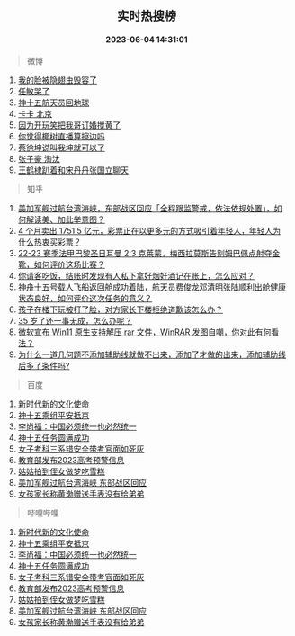 <div align="center"><h2>实时热搜榜</h2><h4>2023-06-04 14:31:01</h4></div>

> 微博  

1. [我的脸被隐翅虫毁容了](https://s.weibo.com/weibo?q=%23%E6%88%91%E7%9A%84%E8%84%B8%E8%A2%AB%E9%9A%90%E7%BF%85%E8%99%AB%E6%AF%81%E5%AE%B9%E4%BA%86%23&t=31&band_rank=1&Refer=top)<br />
2. [任敏哭了](https://s.weibo.com/weibo?q=%E4%BB%BB%E6%95%8F%E5%93%AD%E4%BA%86&t=31&band_rank=2&Refer=top)<br />
3. [神十五航天员回地球](https://s.weibo.com/weibo?q=%23%E7%A5%9E%E5%8D%81%E4%BA%94%E8%88%AA%E5%A4%A9%E5%91%98%E5%9B%9E%E5%9C%B0%E7%90%83%23&t=31&band_rank=3&Refer=top)<br />
4. [卡卡 北京](https://s.weibo.com/weibo?q=%E5%8D%A1%E5%8D%A1%20%E5%8C%97%E4%BA%AC&t=31&band_rank=4&Refer=top)<br />
5. [因为开玩笑把我哥订婚搅黄了](https://s.weibo.com/weibo?q=%23%E5%9B%A0%E4%B8%BA%E5%BC%80%E7%8E%A9%E7%AC%91%E6%8A%8A%E6%88%91%E5%93%A5%E8%AE%A2%E5%A9%9A%E6%90%85%E9%BB%84%E4%BA%86%23&t=31&band_rank=5&Refer=top)<br />
6. [你觉得椰树直播算擦边吗](https://s.weibo.com/weibo?q=%23%E4%BD%A0%E8%A7%89%E5%BE%97%E6%A4%B0%E6%A0%91%E7%9B%B4%E6%92%AD%E7%AE%97%E6%93%A6%E8%BE%B9%E5%90%97%23&t=31&band_rank=6&Refer=top)<br />
7. [蔡徐坤说叫我坤就可以了](https://s.weibo.com/weibo?q=%23%E8%94%A1%E5%BE%90%E5%9D%A4%E8%AF%B4%E5%8F%AB%E6%88%91%E5%9D%A4%E5%B0%B1%E5%8F%AF%E4%BB%A5%E4%BA%86%23&t=31&band_rank=7&Refer=top)<br />
8. [张子豪 淘汰](https://s.weibo.com/weibo?q=%E5%BC%A0%E5%AD%90%E8%B1%AA%20%E6%B7%98%E6%B1%B0&t=31&band_rank=8&Refer=top)<br />
9. [王鹤棣趴着和宋丹丹张国立聊天](https://s.weibo.com/weibo?q=%23%E7%8E%8B%E9%B9%A4%E6%A3%A3%E8%B6%B4%E7%9D%80%E5%92%8C%E5%AE%8B%E4%B8%B9%E4%B8%B9%E5%BC%A0%E5%9B%BD%E7%AB%8B%E8%81%8A%E5%A4%A9%23&t=31&band_rank=9&Refer=top)<br />

> 知乎  

1. [美加军舰过航台湾海峡，东部战区回应「全程跟监警戒，依法依规处置」，如何解读美、加此举意图？](https://www.zhihu.com/question/604645738)<br />
2. [4 个月卖出 1751.5 亿元，彩票正在以更多元的方式吸引着年轻人，年轻人为什么热衷买彩票？](https://www.zhihu.com/question/604618222)<br />
3. [22-23 赛季法甲巴黎圣日耳曼 2:3 克莱蒙，梅西拉莫斯告别姆巴佩点射夺金靴，如何评价这场比赛？](https://www.zhihu.com/question/604675441)<br />
4. [你请客吃饭，结账时发现有人私下拿好烟好酒记在账上，怎么应对？](https://www.zhihu.com/question/465991724)<br />
5. [神舟十五号载人飞船返回舱成功着陆，航天员费俊龙邓清明张陆顺利出舱健康状态良好，如何评价这次任务的意义？](https://www.zhihu.com/question/604011587)<br />
6. [孩子在楼下玩被打了脸，对方家长下楼拒绝道歉该怎么办？](https://www.zhihu.com/question/602941549)<br />
7. [35 岁了还一事无成，怎么办呢？](https://www.zhihu.com/question/593756955)<br />
8. [微软宣布 Win11 原生支持解压 rar 文件，WinRAR 发图自嘲，你对此有何看法？](https://www.zhihu.com/question/604180951)<br />
9. [为什么一道几何题不添加辅助线就做不出来，添加了才做的出来，添加辅助线后多了条件吗?](https://www.zhihu.com/question/600468143)<br />

> 百度  

1. [新时代新的文化使命](https://www.baidu.com/s?wd=%E6%96%B0%E6%97%B6%E4%BB%A3%E6%96%B0%E7%9A%84%E6%96%87%E5%8C%96%E4%BD%BF%E5%91%BD&sa=fyb_news&rsv_dl=fyb_news)<br />
2. [神十五乘组平安抵京](https://www.baidu.com/s?wd=%E7%A5%9E%E5%8D%81%E4%BA%94%E4%B9%98%E7%BB%84%E5%B9%B3%E5%AE%89%E6%8A%B5%E4%BA%AC&sa=fyb_news&rsv_dl=fyb_news)<br />
3. [李尚福：中国必须统一也必然统一](https://www.baidu.com/s?wd=%E6%9D%8E%E5%B0%9A%E7%A6%8F%EF%BC%9A%E4%B8%AD%E5%9B%BD%E5%BF%85%E9%A1%BB%E7%BB%9F%E4%B8%80%E4%B9%9F%E5%BF%85%E7%84%B6%E7%BB%9F%E4%B8%80&sa=fyb_news&rsv_dl=fyb_news)<br />
4. [神十五任务圆满成功](https://www.baidu.com/s?wd=%E7%A5%9E%E5%8D%81%E4%BA%94%E4%BB%BB%E5%8A%A1%E5%9C%86%E6%BB%A1%E6%88%90%E5%8A%9F&sa=fyb_news&rsv_dl=fyb_news)<br />
5. [女子考科三系错安全带考官面如死灰](https://www.baidu.com/s?wd=%E5%A5%B3%E5%AD%90%E8%80%83%E7%A7%91%E4%B8%89%E7%B3%BB%E9%94%99%E5%AE%89%E5%85%A8%E5%B8%A6%E8%80%83%E5%AE%98%E9%9D%A2%E5%A6%82%E6%AD%BB%E7%81%B0&sa=fyb_news&rsv_dl=fyb_news)<br />
6. [教育部发布2023高考预警信息](https://www.baidu.com/s?wd=%E6%95%99%E8%82%B2%E9%83%A8%E5%8F%91%E5%B8%832023%E9%AB%98%E8%80%83%E9%A2%84%E8%AD%A6%E4%BF%A1%E6%81%AF&sa=fyb_news&rsv_dl=fyb_news)<br />
7. [姑姑拍到侄女做梦吃雪糕](https://www.baidu.com/s?wd=%E5%A7%91%E5%A7%91%E6%8B%8D%E5%88%B0%E4%BE%84%E5%A5%B3%E5%81%9A%E6%A2%A6%E5%90%83%E9%9B%AA%E7%B3%95&sa=fyb_news&rsv_dl=fyb_news)<br />
8. [美加军舰过航台湾海峡 东部战区回应](https://www.baidu.com/s?wd=%E7%BE%8E%E5%8A%A0%E5%86%9B%E8%88%B0%E8%BF%87%E8%88%AA%E5%8F%B0%E6%B9%BE%E6%B5%B7%E5%B3%A1+%E4%B8%9C%E9%83%A8%E6%88%98%E5%8C%BA%E5%9B%9E%E5%BA%94&sa=fyb_news&rsv_dl=fyb_news)<br />
9. [女孩家长称黄渤赠送手表没有给弟弟](https://www.baidu.com/s?wd=%E5%A5%B3%E5%AD%A9%E5%AE%B6%E9%95%BF%E7%A7%B0%E9%BB%84%E6%B8%A4%E8%B5%A0%E9%80%81%E6%89%8B%E8%A1%A8%E6%B2%A1%E6%9C%89%E7%BB%99%E5%BC%9F%E5%BC%9F&sa=fyb_news&rsv_dl=fyb_news)<br />

> 哔哩哔哩  

1. [新时代新的文化使命](https://www.baidu.com/s?wd=%E6%96%B0%E6%97%B6%E4%BB%A3%E6%96%B0%E7%9A%84%E6%96%87%E5%8C%96%E4%BD%BF%E5%91%BD&sa=fyb_news&rsv_dl=fyb_news)<br />
2. [神十五乘组平安抵京](https://www.baidu.com/s?wd=%E7%A5%9E%E5%8D%81%E4%BA%94%E4%B9%98%E7%BB%84%E5%B9%B3%E5%AE%89%E6%8A%B5%E4%BA%AC&sa=fyb_news&rsv_dl=fyb_news)<br />
3. [李尚福：中国必须统一也必然统一](https://www.baidu.com/s?wd=%E6%9D%8E%E5%B0%9A%E7%A6%8F%EF%BC%9A%E4%B8%AD%E5%9B%BD%E5%BF%85%E9%A1%BB%E7%BB%9F%E4%B8%80%E4%B9%9F%E5%BF%85%E7%84%B6%E7%BB%9F%E4%B8%80&sa=fyb_news&rsv_dl=fyb_news)<br />
4. [神十五任务圆满成功](https://www.baidu.com/s?wd=%E7%A5%9E%E5%8D%81%E4%BA%94%E4%BB%BB%E5%8A%A1%E5%9C%86%E6%BB%A1%E6%88%90%E5%8A%9F&sa=fyb_news&rsv_dl=fyb_news)<br />
5. [女子考科三系错安全带考官面如死灰](https://www.baidu.com/s?wd=%E5%A5%B3%E5%AD%90%E8%80%83%E7%A7%91%E4%B8%89%E7%B3%BB%E9%94%99%E5%AE%89%E5%85%A8%E5%B8%A6%E8%80%83%E5%AE%98%E9%9D%A2%E5%A6%82%E6%AD%BB%E7%81%B0&sa=fyb_news&rsv_dl=fyb_news)<br />
6. [教育部发布2023高考预警信息](https://www.baidu.com/s?wd=%E6%95%99%E8%82%B2%E9%83%A8%E5%8F%91%E5%B8%832023%E9%AB%98%E8%80%83%E9%A2%84%E8%AD%A6%E4%BF%A1%E6%81%AF&sa=fyb_news&rsv_dl=fyb_news)<br />
7. [姑姑拍到侄女做梦吃雪糕](https://www.baidu.com/s?wd=%E5%A7%91%E5%A7%91%E6%8B%8D%E5%88%B0%E4%BE%84%E5%A5%B3%E5%81%9A%E6%A2%A6%E5%90%83%E9%9B%AA%E7%B3%95&sa=fyb_news&rsv_dl=fyb_news)<br />
8. [美加军舰过航台湾海峡 东部战区回应](https://www.baidu.com/s?wd=%E7%BE%8E%E5%8A%A0%E5%86%9B%E8%88%B0%E8%BF%87%E8%88%AA%E5%8F%B0%E6%B9%BE%E6%B5%B7%E5%B3%A1+%E4%B8%9C%E9%83%A8%E6%88%98%E5%8C%BA%E5%9B%9E%E5%BA%94&sa=fyb_news&rsv_dl=fyb_news)<br />
9. [女孩家长称黄渤赠送手表没有给弟弟](https://www.baidu.com/s?wd=%E5%A5%B3%E5%AD%A9%E5%AE%B6%E9%95%BF%E7%A7%B0%E9%BB%84%E6%B8%A4%E8%B5%A0%E9%80%81%E6%89%8B%E8%A1%A8%E6%B2%A1%E6%9C%89%E7%BB%99%E5%BC%9F%E5%BC%9F&sa=fyb_news&rsv_dl=fyb_news)<br />
